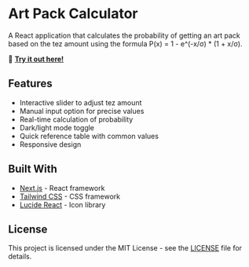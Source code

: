 # Art Pack Calculator

A React application that calculates the probability of getting an art pack based on the tez amount using the formula P(x) = 1 - e^(-x/σ) \* (1 + x/σ).

🔗 **[Try it out here!](https://pixelsushirobot.github.io/Art-Pack-Calculator)**

## Features

- Interactive slider to adjust tez amount
- Manual input option for precise values
- Real-time calculation of probability
- Dark/light mode toggle
- Quick reference table with common values
- Responsive design

## Built With

- [Next.js](https://nextjs.org/) - React framework
- [Tailwind CSS](https://tailwindcss.com/) - CSS framework
- [Lucide React](https://lucide.dev/) - Icon library

## License

This project is licensed under the MIT License - see the [LICENSE](LICENSE) file for details.
